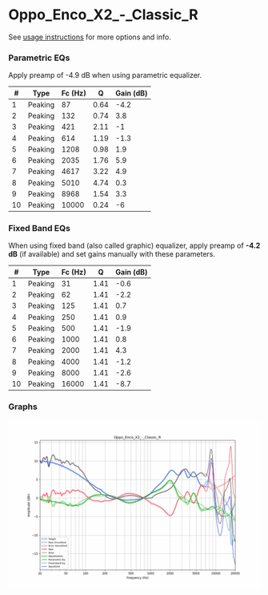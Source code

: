 # Oppo_Enco_X2_-_Classic_R
See [usage instructions](https://github.com/jaakkopasanen/AutoEq#usage) for more options and info.

### Parametric EQs
Apply preamp of -4.9 dB when using parametric equalizer.

|   # | Type    |   Fc (Hz) |    Q |   Gain (dB) |
|-----|---------|-----------|------|-------------|
|   1 | Peaking |        87 | 0.64 |        -4.2 |
|   2 | Peaking |       132 | 0.74 |         3.8 |
|   3 | Peaking |       421 | 2.11 |        -1   |
|   4 | Peaking |       614 | 1.19 |        -1.3 |
|   5 | Peaking |      1208 | 0.98 |         1.9 |
|   6 | Peaking |      2035 | 1.76 |         5.9 |
|   7 | Peaking |      4617 | 3.22 |         4.9 |
|   8 | Peaking |      5010 | 4.74 |         0.3 |
|   9 | Peaking |      8968 | 1.54 |         3.3 |
|  10 | Peaking |     10000 | 0.24 |        -6   |

### Fixed Band EQs
When using fixed band (also called graphic) equalizer, apply preamp of **-4.2 dB** (if available) and set gains manually with these parameters.

|   # | Type    |   Fc (Hz) |    Q |   Gain (dB) |
|-----|---------|-----------|------|-------------|
|   1 | Peaking |        31 | 1.41 |        -0.6 |
|   2 | Peaking |        62 | 1.41 |        -2.2 |
|   3 | Peaking |       125 | 1.41 |         0.7 |
|   4 | Peaking |       250 | 1.41 |         0.9 |
|   5 | Peaking |       500 | 1.41 |        -1.9 |
|   6 | Peaking |      1000 | 1.41 |         0.8 |
|   7 | Peaking |      2000 | 1.41 |         4.3 |
|   8 | Peaking |      4000 | 1.41 |        -1.2 |
|   9 | Peaking |      8000 | 1.41 |        -2.6 |
|  10 | Peaking |     16000 | 1.41 |        -8.7 |

### Graphs
![](./Oppo_Enco_X2_-_Classic_R.png)

